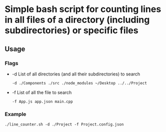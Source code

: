 # Simple bash script for counting lines in all files of a directory (including subdirectories) or specific files

## Usage

### Flags

* -d List of all directories (and all their subdirectories) to search

  ```
  -d ./Components ./src ./node_modules ~/Desktop ../../Project
  ```
* -f List of all the file to search

  ```
  -f App.js app.json main.cpp
  ```

### Example

```
./line_counter.sh -d ./Project -f Project.config.json

```
